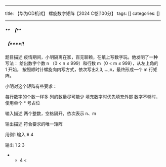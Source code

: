 
--- 
title:  【华为OD机试】 螺旋数字矩阵【2024 C卷|100分】 
tags: []
categories: [] 

---
##### **  【**

##### **【****!!**



>  
 题目描述 
 疫情期间，小明隔离在家，百无聊赖，在纸上写数字玩。他发明了一种写法： 
 给出数字个数 n （0 &lt; n ≤ 999）和行数 m（0 &lt; m ≤ 999），从左上角的 1 开始， 
 按照顺时针螺旋向内写方式，依次写出2,3,....,n，最终形成一个 m 行矩阵。 
  
 小明对这个矩阵有些要求： 
  
 每行数字的个数一样多 
 列的数量尽可能少 
 填充数字时优先填充外部 
 数字不够时，使用单个 * 号占位 
  
 输入描述 
 两个整数，空格隔开，依次表示 n、m 
  
 输出描述 
 符合要求的唯一矩阵 
  
 用例1 
 输入 
 9 4 
  
 输出 
 1 2 3 
 * * 4 &lt;

